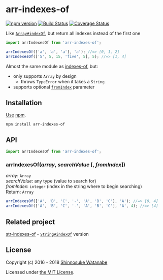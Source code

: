 # arr-indexes-of

[![npm version](https://img.shields.io/npm/v/arr-indexes-of.svg)](https://www.npmjs.com/package/arr-indexes-of)
[![Build Status](https://travis-ci.org/shinnn/arr-indexes-of.svg?branch=master)](https://travis-ci.org/shinnn/arr-indexes-of)
[![Coverage Status](https://img.shields.io/coveralls/shinnn/arr-indexes-of.svg)](https://coveralls.io/github/shinnn/arr-indexes-of?branch=master)

Like [`Array#indexOf`](https://developer.mozilla.org/en-US/docs/Web/JavaScript/Reference/Global_Objects/Array/indexOf), but return all indexes instead of the first one

```javascript
import arrIndexesOf from 'arr-indexes-of';

arrIndexesOf(['a', 'a', 'a'], 'a'); //=> [0, 1, 2]
arrIndexesOf(['5', 5, 15, 'five', 5], 5); //=> [1, 4]
```

Almost the same module as [indexes-of](https://github.com/dominictarr/indexes-of), but:

* only supports `Array` by design
  * throws `TypeError` when it takes a `String`
* supports optional [`fromIndex`](https://developer.mozilla.org/en-US/docs/Web/JavaScript/Reference/Global_Objects/String/indexOf#Parameters) parameter

## Installation

[Use](https://docs.npmjs.com/cli/install) [npm](https://docs.npmjs.com/getting-started/what-is-npm).

```
npm install arr-indexes-of
```

## API

```javascript
import arrIndexesOf from 'arr-indexes-of';
```

### arrIndexesOf(*array*, *searchValue* [, *fromIndex*])

*array*: `Array`  
*searchValue*:  any type (value to search for)  
*fromIndex*: `integer` (index in the string where to begin searching)  
Return: `Array`

```javascript
arrIndexesOf(['A', 'B', 'C', '-', 'A', 'B', 'C'], 'A'); //=> [0, 4]
arrIndexesOf(['A', 'B', 'C', '-', 'A', 'B', 'C'], 'A', 4); //=> [4]
```

## Related project

[str-indexes-of](https://github.com/shinnn/str-indexes-of) - [`String#indexOf`](https://developer.mozilla.org/en-US/docs/Web/JavaScript/Reference/Global_Objects/String/indexOf) version

## License

Copyright (c) 2016 - 2018 [Shinnosuke Watanabe](https://github.com/shinnn)

Licensed under [the MIT License](./LICENSE).
